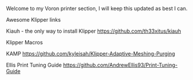 Welcome to my Voron printer section, I will keep this updated as best I can.



Awesome Klipper links

Kiauh - the only way to install Klipper
https://github.com/th33xitus/kiauh


Klipper Macros


KAMP https://github.com/kyleisah/Klipper-Adaptive-Meshing-Purging

Ellis Print Tuning Guide https://github.com/AndrewEllis93/Print-Tuning-Guide



